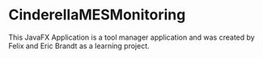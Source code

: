 # CinderellaMESMonitoring
This JavaFX Application is a tool manager application and was created by Felix and Eric Brandt as a learning project.
